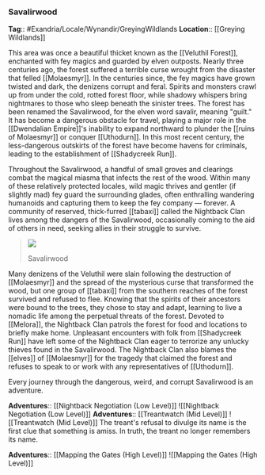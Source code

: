 ### Savalirwood
**Tag**:: #Exandria/Locale/Wynandir/GreyingWildlands
**Location**:: [[Greying Wildlands]]

This area was once a beautiful thicket known as the [[Veluthil Forest]], enchanted with fey magics and guarded by elven outposts. Nearly three centuries ago, the forest suffered a terrible curse wrought from the disaster that felled [[Molaesmyr]]. In the centuries since, the fey magics have grown twisted and dark, the denizens corrupt and feral. Spirits and monsters crawl up from under the cold, rotted forest floor, while shadowy whispers bring nightmares to those who sleep beneath the sinister trees. The forest has been renamed the Savalirwood, for the elven word savalir, meaning "guilt." It has become a dangerous obstacle for travel, playing a major role in the [[Dwendalian Empire]]'s inability to expand northward to plunder the [[ruins of Molaesmyr]] or conquer [[Uthodurn]]. In this most recent century, the less-dangerous outskirts of the forest have become havens for criminals, leading to the establishment of [[Shadycreek Run]].

Throughout the Savalirwood, a handful of small groves and clearings combat the magical miasma that infects the rest of the wood. Within many of these relatively protected locales, wild magic thrives and gentler (if slightly mad) fey guard the surrounding glades, often enthralling wandering humanoids and capturing them to keep the fey company — forever. A community of reserved, thick-furred [[tabaxi]] called the Nightback Clan lives among the dangers of the Savalirwood, occasionally coming to the aid of others in need, seeking allies in their struggle to survive.

> ![](https://media.dndbeyond.com/compendium-images/egtw/yDOyqyOocErRgYJK/03-14.png)
> 
> Savalirwood

Many denizens of the Veluthil were slain following the destruction of [[Molaesmyr]] and the spread of the mysterious curse that transformed the wood, but one group of [[tabaxi]] from the southern reaches of the forest survived and refused to flee. Knowing that the spirits of their ancestors were bound to the trees, they chose to stay and adapt, learning to live a nomadic life among the perpetual threats of the forest. Devoted to [[Melora]], the Nightback Clan patrols the forest for food and locations to briefly make home. Unpleasant encounters with folk from [[Shadycreek Run]] have left some of the Nightback Clan eager to terrorize any unlucky thieves found in the Savalirwood. The Nightback Clan also blames the [[elves]] of [[Molaesmyr]] for the tragedy that claimed the forest and refuses to speak to or work with any representatives of [[Uthodurn]].

Every journey through the dangerous, weird, and corrupt Savalirwood is an adventure.

**Adventures**:: [[Nightback Negotiation (Low Level)]]
![[Nightback Negotiation (Low Level)]]
**Adventures**:: [[Treantwatch (Mid Level)]]
![[Treantwatch (Mid Level)]]
The treant's refusal to divulge its name is the first clue that something is amiss. In truth, the treant no longer remembers its name.

**Adventures**:: [[Mapping the Gates (High Level)]]
![[Mapping the Gates (High Level)]]